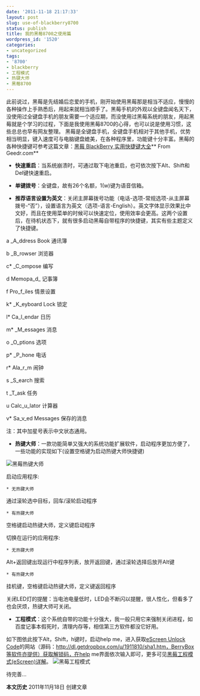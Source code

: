 ```yaml
---
date: '2011-11-18 21:17:33'
layout: post
slug: use-of-blackberry8700
status: publish
title: 我的黑莓8700之使用篇
wordpress_id: '1520'
categories:
- uncategorized
tags:
- '8700'
- blackberry
- 工程模式
- 热键大师
- 黑莓8700
---
```


此前说过，黑莓是先结婚后恋爱的手机，刚开始使用黑莓那是相当不适应，慢慢的各种操作上手熟悉后，用起来就相当顺手了。黑莓手机的外观以全键盘闻名天下，没使用过全键盘手机的朋友需要一个适应期，而没使用过黑莓系统的朋友，用起黑莓就是个学习的过程，下面是我使用黑莓8700的心得，也可以说是使用习惯，这些总总也早有网友整理。
黑莓是全键盘手机，全键盘手机相对于其他手机，优势相当明显，键入速度可与电脑键盘媲美，在各种程序里，功能键十分丰富。黑莓的各种快捷键可参考这篇文章：[黑莓 BlackBerry 实用快捷键大全](http://www.geedr.com/blackberry-shortcut-keys.html)** From Geedr.com**



        
  * **快速重启**：当系统崩溃时，可通过取下电池重启，也可依次按下Alt、Shift和Del键快速重启。

	
  * **单键拨号**：全键盘，故有26个名额，1(w)键为语音信箱。

	
  * **推荐语言设置为英文**：关闭主屏幕拨号功能（电话-选项-常规选项-从主屏幕拨号-“否”），设置语言为英文（选项-语言-English）。英文字体显示效果比中文好，而且在使用菜单的时候可以快速定位，使用效率会更高。这两个设置后，在待机状态下，就有很多启动黑莓自带程序的快捷键，其实有些主题定义了快捷键。






a
_A_ddress Book
通讯簿



b
_B_rowser
浏览器



c*
_C_ompose
编写



d
Memopa_d_
记事簿



f
Pro_f_iles
情景设置



k*
_K_eyboard Lock
锁定



l*
Ca_l_endar
日历



m*
_M_essages
消息



o
_O_ptions
选项



p*
_P_hone
电话



r*
Ala_r_m
闹钟



s
_S_earch
搜索



t
_T_ask
任务



u
Calc_u_lator
计算器



v*
Sa_v_ed Messages
保存的消息



注：其中加星号表示中文状态通用。

	
  * **热键大师**：一款功能简单又强大的系统功能扩展软件，启动程序更加方便了，一些功能的实现如下(设置空格键为启动热键大师快捷键)

![黑莓热键大师](http://i951.photobucket.com/albums/ad353/Fooleap/Blog/Fooleap/blackberry8700/keymaster.png)

启动应用程序:

	
    * 无热键大师
通过滚轮选中目标，回车/滚轮启动程序

	
    * 有热键大师
空格键启动热键大师，定义键启动程序



切换在运行的应用程序:

	
    * 无热键大师
Alt+返回键出现运行中程序列表，放开返回键，通过滚轮选择后放开Alt键

	
    * 有热键大师
挂机键，空格键启动热键大师，定义键返回程序


关闭LED灯的提醒：当电池电量低时，LED会不断闪以提醒，很人性化，但看多了也会厌烦，热键大师可关闭。

  * **工程模式**：这个系统自带的功能十分强大，我一般只用它来强制关闭进程，如百度记事本假死时，清理内存等，相信第三方软件都没它好用。

如下图依此按下Alt，Shift，h键时，启动help me，进入获取[eScreen Unlock Code](http://www.bber.info/escreen.htm)的网站（源码：http://dl.getdropbox.com/u/1911810/sha1.htm，BerryBox等软件亦提供）获取解锁码，在help me界面依次输入即可，更多可见[黑莓工程模式(eScreen)详解](http://www.bber.info/post/blackberry_escreen)。
![黑莓工程模式](http://i951.photobucket.com/albums/ad353/Fooleap/Blog/Fooleap/blackberry8700/es.png)

待完善...

**本文历史**
2011年11月18日 创建文章
